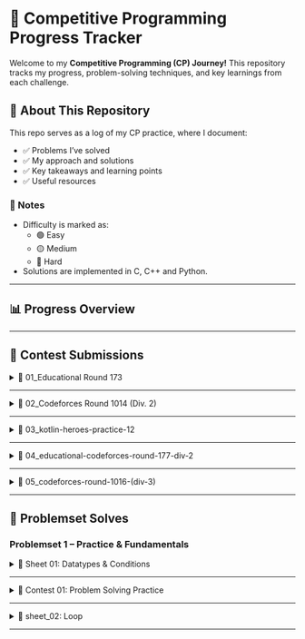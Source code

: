 # 📌 Competitive Programming Progress Tracker

Welcome to my **Competitive Programming (CP) Journey!**  This repository tracks my progress, problem-solving techniques, and key learnings from each challenge.

## 📖 About This Repository
This repo serves as a log of my CP practice, where I document:
- ✅ Problems I’ve solved
- ✅ My approach and solutions
- ✅ Key takeaways and learning points
- ✅ Useful resources

### 📎 Notes
- Difficulty is marked as:
  - 🟢 Easy
  - 🟡 Medium
  - 🔴 Hard
- Solutions are implemented in C, C++ and Python.
---

## 📊 Progress Overview


---
## 📅 Contest Submissions

<details>
<summary>🔹 01_Educational Round 173</summary>
</br>

| Problem | Status | Language | Notes |
|--------|--------|----------|-------|
| `B_digits.cpp` | ✅ Solved | C++ | Greedy approach, digit handling |

</details>

---
<details>
<summary>🔹 02_Codeforces Round 1014 (Div. 2)</summary>
</br>

| Problem | Status | Language | Notes | Date |
|--------|--------|----------|-------|------|
| `b_lady-bug.cpp` | ✅ Solved | C++ | Frequency count, edge case handling | YYYY-MM-DD |
| `Problem - B - Codeforces.pdf` | 📄 Included | - | Problem statement PDF | N/A |

</details>

---
<details>
<summary>🔹 03_kotlin-heroes-practice-12</summary>
</br>

| Problem            | Status | Language      | Notes                 |
|-------------------|--------|---------------|-----------------------|
| `a_easy-problem`  | ✅ Solved | C++, Kotlin   | Simple implementation |

</details>

---
<details>
<summary>🔹 04_educational-codeforces-round-177-div-2</summary>
</br>

| Problem                        | Status | Language | Notes                |
|-------------------------------|--------|----------|----------------------|
| `a_cloudberry-jam`            | ✅ Solved | C++      | With attached PDF    |
| `b_large-array-and-segments` | ✅ Solved | C++      | With attached PDF    |

</details>

---
<details>  
<summary>🔹 05_codeforces-round-1016-(div-3)</summary>  
</br>

| Problem                   | Status   | Language | Notes             |
|---------------------------|----------|----------|-------------------|
| `a_ideal-generator`       | ✅ Solved | C / C++  | Both versions     |
| `c_simple-repetition`     | ✅ Solved | C++      |                   |
| `05_codeforces-round-1016-(div-3).pdf` | 📄 PDF   | —        | Problem statement |

</details>

---

## 🧩 Problemset Solves
### Problemset 1 – Practice & Fundamentals

<details>
<summary>📘 Sheet 01: Datatypes & Conditions</summary>
</br>
This sheet contains beginner to intermediate level problems focused on data types and conditional statements.

---
| #   | Problem Name                              | Difficulty | Key Learnings                                   | Solution |
| --- | ----------------------------------------- | ---------- | ----------------------------------------------- | -------- |
| 1   | Calculation                               | 🟢 Easy    | Basic arithmetic operations                      | [C++](c_Calculation.cpp) |
| 2   | Difference                                | 🟢 Easy    | Subtraction and conditional output               | [C++](d_Difference.cpp) |
| 3   | Area of a Circle                          | 🟢 Easy    | Using `π` and square formula                     | [C++](e_Area-of-a-Circle.cpp) |
| 4   | Digits Summation                          | 🟢 Easy    | Modulo and integer division                      | [C++](f_digits-summation.cpp) |
| 5   | Summation from 1 to N                     | 🟢 Easy    | Loop-free arithmetic series                      | [C++](g_Summation-from-1-to-N.cpp) |
| 6   | Two Numbers                               | 🟢 Easy    | Input/output formatting                          | [C++](h_Two-numbers.cpp) |
| 7   | Welcome with Conditions                   | 🟢 Easy    | If-else logic with custom messages               | [C++](i-Welcome-for-you-with-Conditions.cpp) |
| 8   | Multiples                                 | 🟢 Easy    | Check if one number is a multiple of another     | [C++](j_Multiples.cpp) |
| 9   | Max and Min                               | 🟢 Easy    | Finding max/min between two numbers              | [C++](k_Max-and-Min.cpp) |
| 10  | The Brothers                              | 🟡 Medium  | Conditional age comparison                       | [C++](l_the-brothers.cpp) |
| 11  | Capital, Small or Digit (v1)              | 🟢 Easy    | Character classification                         | [C++](m_capital-or-small-or-digit.cpp) |
| 12  | Capital, Small or Digit (v2)              | 🟢 Easy    | Enhanced classification                          | [C++](m_capital-or-small-or-digit1.cpp) |
| 13  | Character                                  | 🟢 Easy    | Working with char types                          | [C++](n_char.cpp) |
| 14  | Character v2                               | 🟢 Easy    | Input/output edge cases                          | [C++](n_char1.cpp) |
| 15  | Calculator                                 | 🟢 Easy    | Simple calculator using switch-case              | [C++](o_calculator.cpp) |
| 16  | First Digit                                | 🟢 Easy    | Extracting the first digit                       | [C++](p_first-digit.cpp) |
| 17  | Coordinates of a Point (v1)                | 🟡 Medium  | Point location in 2D plane                       | [C++](q_coordinates-of-a-point.cpp) |
| 18  | Coordinates of a Point (v2)                | 🟡 Medium  | Extended point location logic                    | [C++](q_coordinates-of-a-point1.cpp) |
| 19  | Age in Days                                | 🟡 Medium  | Converting days to years/months/days             | [C++](r_age-in-days.cpp) |
| 20  | Interval                                   | 🟡 Medium  | Handling intervals and ranges                    | [C++](s_interval.cpp) |
| 21  | Sort Numbers                               | 🟢 Easy    | Sorting three numbers                            | [C++](t_sort-numbers.cpp) |
| 22  | Float or Int (v1)                          | 🟢 Easy    | Float vs integer detection                       | [C++](u_float-or-int.cpp) |
| 23  | Float or Int (v2)                          | 🟢 Easy    | Enhanced version with more conditions            | [C++](u_float-or-int1.cpp) |
| 24  | Comparison                                 | 🟢 Easy    | Basic number comparison                          | [C++](v_comparison.cpp) |
| 25  | Mathematical Expression                    | 🟡 Medium  | Complex expression evaluation                    | [C++](w_mathematical-expression.cpp) |
| 26  | Two Intervals (v1)                         | 🟡 Medium  | Check if intervals intersect                     | [C++](x_two-intervals.cpp) |
| 27  | Two Intervals (v2)                         | 🟡 Medium  | Advanced interval overlap logic                  | [C++](x_two-intervals1.cpp) |
| 28  | The Last                                   | 🟢 Easy    | Simple practice problem                          | [C++](y_the-last.cpp) |
| 29  | Hard Compare                               | 🔴 Hard    | Nested conditionals and precision handling       | [C++](z_hard-compare.cpp) |



</details>

---

<details>
<summary>🧪 Contest 01: Problem Solving Practice</summary>

| #   | Problem Name             | Difficulty | Key Learnings                      | Solution                          |
|-----|--------------------------|------------|------------------------------------|-----------------------------------|
| 1   | Winter Sale              | 🟢 Easy    | Simple math, percentage discount   | [C++](contest-01/a_winter-sale.cpp) |
| 2   | Memo and Momo            | 🟢 Easy    | Divisibility condition check       | [C++](contest-01/b_memo-and-momo.cpp) |
| 3   | Next Alphabet            | 🟢 Easy    | ASCII character manipulation       | [C++](contest-01/c_next-alphabet.cpp) |
| 4   | Ali Baba and Puzzles     | 🟢 Easy    | Arithmetic + logical condition     | [C++](contest-01/d_ali-baba-and-puzzles.cpp) |
| 5   | Interval Sweep           | 🟡 Medium  | Overlap check, logic flow          | [C++](contest-01/e_interval-sweep.cpp) |
| 6   | Adding Bits              | 🟡 Medium  | Binary math, conditional logic     | [C++](contest-01/f_adding-bits.cpp) |
| 7   | Katryoshka               | 🟡 Medium  | Min-max strategy                   | [C++](contest-01/g_katryoshka.cpp) |
| 8   | Data Type Guessing       | 🟢 Easy    | Range checking for types           | [C++](contest-01/h_data-type-guessing.cpp) |
| 9   | Lucky Numbers            | 🟢 Easy    | Loop, checking lucky digits        | [C++](contest-01/i_lucky-numbers.cpp) |

</details>

---
<details>
<summary>📘 sheet_02: Loop </summary>
  

| #   | Problem Name                                | Difficulty | Key Learnings                                      | Solution                                |
| --- | ------------------------------------------ | ---------- | ------------------------------------------------- | --------------------------------------- |
| 1   | Print numbers from 1 to N                  | 🟢 Easy    | Basic loop iteration                              | [C++](sheet_02_loop/a_1-to-n.cpp) |
| 2   | Print even numbers                         | 🟢 Easy    | Using loops and conditions                        | [C++](sheet_02_loop/b_even-numbers.cpp) |
| 3   | Categorize numbers (even, odd, positive, negative) | 🟡 Medium  | Loop with multiple conditions                    | [C++](sheet_02_loop/c_even-odd-positive-and-negative.cpp) |
| 4   | Fixed password validation                  | 🟢 Easy    | Using loops for input validation                 | [C++](sheet_02_loop/d_fixed-password.cpp) |
| 5   | Find the maximum number                    | 🟡 Medium  | Comparing values inside a loop                   | [C++](sheet_02_loop/e_max.cpp) \| [Python](sheet_02_loop/e_max.py) |
| 6   | Multiplication table                       | 🟢 Easy    | Generating tables using loops                    | [C++](sheet_02_loop/f_multiplication-table.cpp) \| [Python](sheet_02_loop/f_multiplication-table.py) |
| 7   | Factorial calculation                      | 🟡 Medium  | Using loops to calculate factorial               | [C++](sheet_02_loop/g_factorial.cpp) \| [Python](sheet_02_loop/g_factorial.py) |
| 8   | Check if a number is prime                 | 🟡 Medium  | Optimized prime check using sqrt(N) approach     | [C++](sheet_02_loop/h_one-prime.cpp) \| [Python](sheet_02_loop/h_one-prime.py) |
| 9   | Check if a number is a palindrome          | 🔴 Hard    | Two-pointer technique for palindrome validation  | [C++](sheet_02_loop/i_palindrome.cpp) \| [Python](sheet_02_loop/i_palindrome.py) |


</details>

---




